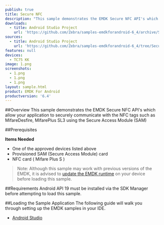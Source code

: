 ```yaml
---
publish: true
title: Secure NFC
description: "This sample demonstrates the EMDK Secure NFC API's which allow your application to securely communicate with the NFC tags such as MifareDesfire, MifarePlus SL3 using the Secure Access Module (SAM)"
downloads:
  - title: Android Studio Project
    url: 'https://github.com/Zebra/samples-emdkforandroid-6_4/archive/SecureNFCSample1.zip'
sources:
  - title: Android Studio Project
    url: 'https://github.com/Zebra/samples-emdkforandroid-6_4/tree/SecureNFCSample1'
features: null
devices:
  - TC75 KK
image: 1.png
screenshots:
  - 1.png
  - 1.png
  - 1.png
layout: sample.html
product: EMDK For Android
productversion: '6.4'
---
```



##Overview
This sample demonstrates the EMDK Secure NFC API's which allow your application to securely communicate with the NFC tags such as MifareDesfire, MifarePlus SL3 using the Secure Access Module (SAM)

##Prerequisites

**Items Needed**
* One of the approved devices listed above
* Provisioned SAM (Secure Access Module) card
* NFC card ( Mifare Plus S )

>Note: Although this sample may work with previous versions of the EMDK, it is advised to [update the EMDK runtime](../../guide/setupDevice/) on your device before loading this sample.

##Requirements
Android API 19 must be installed via the SDK Manager before attempting to load this sample.

##Loading the Sample Application
The following guide will walk you through setting up the EMDK samples in your IDE.

* [Android Studio](/emdk-for-android/6-4/guide/emdksamples_androidstudio)





















